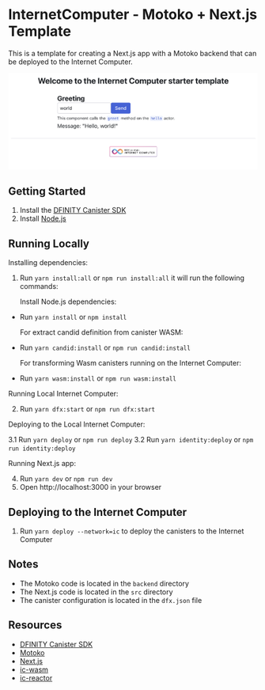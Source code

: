 # InternetComputer - Motoko + Next.js Template

This is a template for creating a Next.js app with a Motoko backend that can be deployed to the Internet Computer.

![Alt text](public/demo.png)

## Getting Started

1. Install the [DFINITY Canister SDK](https://sdk.dfinity.org/docs/quickstart/local-quickstart.html)
2. Install [Node.js](https://nodejs.org/en/download/)

## Running Locally

Installing dependencies:

1. Run `yarn install:all` or `npm run install:all`
   it will run the following commands:

   Install Node.js dependencies:

- Run `yarn install` or `npm install`

  For extract candid definition from canister WASM:

- Run `yarn candid:install` or `npm run candid:install`

  For transforming Wasm canisters running on the Internet Computer:

- Run `yarn wasm:install` or `npm run wasm:install`

Running Local Internet Computer:

2. Run `yarn dfx:start` or `npm run dfx:start`

Deploying to the Local Internet Computer:

3.1 Run `yarn deploy` or `npm run deploy`
3.2 Run `yarn identity:deploy` or `npm run identity:deploy`

Running Next.js app:

4. Run `yarn dev` or `npm run dev`
5. Open http://localhost:3000 in your browser

## Deploying to the Internet Computer

1. Run `yarn deploy --network=ic` to deploy the canisters to the Internet Computer

## Notes

- The Motoko code is located in the `backend` directory
- The Next.js code is located in the `src` directory
- The canister configuration is located in the `dfx.json` file

## Resources

- [DFINITY Canister SDK](https://sdk.dfinity.org/docs/quickstart/local-quickstart.html)
- [Motoko](https://internetcomputer.org/docs/current/motoko/main/motoko)
- [Next.js](https://nextjs.org/)
- [ic-wasm](https://github.com/dfinity/ic-wasm)
- [ic-reactor](https://github.com/B3Pay/ic-reactor)
